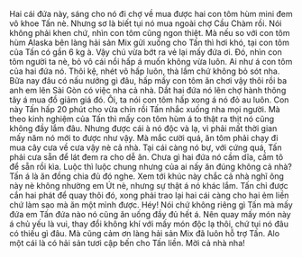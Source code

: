 Hai cái đứa này, sáng cho nó đi chợ về mua được hai con tôm hùm mini đem vô khoe Tấn nè. Nhưng sơ là biết tụi nó mua ngoài chợ Cầu Chàm rồi. Nói không phải khen chứ, nhìn con tôm cũng ngon thiệt. Mà nếu so với con tôm hùm Alaska bên làng hải sản Mix gửi xuống cho Tấn thì hơi khó, tại con tôm của Tấn có gần 6 kg à. Vậy chú vừa bớt ra vẻ lại mấy đứa ơi. Đó, nhìn con tôm người ta nè, bỏ vô cái nồi hấp á muốn không vừa luôn. Ai như á con tôm của hai đứa nó. Thôi kệ, nhét vô hấp luôn, thà lầm chứ không bỏ sót nha. Bữa nay đâu có nấu nướng gì đâu, hấp mấy con tôm ăn chơi vậy thôi rồi ba anh em lên Sài Gòn có việc nha cả nhà. Dắt hai đứa nó lên chợ hành thông tây á mua đồ giảm giá đó. Ôi, ta nói con tôm hấp xong á nó đỏ au luôn. Con này Tấn hấp 20 phút cho vừa chín rồi Tấn nhắc xuống nha mọi người. Mà theo kinh nghiệm của Tấn thì mấy con tôm hùm á to thật ra thịt nó cũng không đầy lắm đâu. Nhưng được cái à nó độc và lạ, vì phải mất thời gian mấy năm nó mới to được như vậy. Mà mắc cười quá, ăn tôm phải chạy đi mua cây cưa về cưa vậy nè cả nhà. Tại cái càng nó bự, với cứng quá, Tấn phải cưa sẵn để lát đem ra cho dễ ăn. Chưa gì hai đứa nó cầm dĩa, cầm tô để sẵn rồi kìa. Luộc thì luộc chung nhưng của ai nấy ăn đúng không cả nhà? Tấn á là ăn đồng chia đủ đó nghe. Xem tới khúc này chắc cả nhà nghĩ ông này nè không nhường em Út nè, nhưng sự thật á nó khác lắm. Tấn chỉ được cắn hai phát để quay thôi đó, xong phải trao lại hai cái càng cho hai ẻm liền chứ làm sao mà ăn một mình được. Héy! Nói chứ không riêng gì Tấn mà mấy đứa em Tấn đứa nào nó cũng ăn uống đầy đủ hết á. Nên quay mấy món này á chủ yếu là vui, thay đổi không khí với mấy món độc lạ thôi, chứ tụi nó đâu có thiếu gì đâu. Mà cũng cảm ơn làng hải sản Mix đã luôn hỗ trợ Tấn. Alo một cái là có hải sản tươi cập bến cho Tấn liền. Mời cả nhà nha!